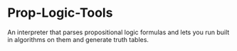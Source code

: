 Prop-Logic-Tools
================

An interpreter that parses propositional logic formulas and lets you run built in algorithms on them and generate truth tables.
